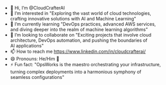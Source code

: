 - 👋 Hi, I’m @CloudCrafterAI
- 👀 I’m interested in "Exploring the vast world of cloud technologies, crafting innovative solutions with AI and Machine Learning"
- 🌱 I’m currently learning "DevOps practices, advanced AWS services, and diving deeper into the realm of machine learning algorithms"
- 💞️ I’m looking to collaborate on "Exciting projects that involve cloud architecture, DevOps automation, and pushing the boundaries of AI applications"
- 📫 How to reach me https://www.linkedin.com/in/cloudcrafterai/
- 😄 Pronouns: He/Him 👑
- ⚡ Fun fact: "OpsWorks is the maestro orchestrating your infrastructure, turning complex deployments into a harmonious symphony of seamless configurations"

<!---
CloudCrafterAI/CloudCrafterAI is a ✨ special ✨ repository because its `README.md` (this file) appears on your GitHub profile.
You can click the Preview link to take a look at your changes.
--->

